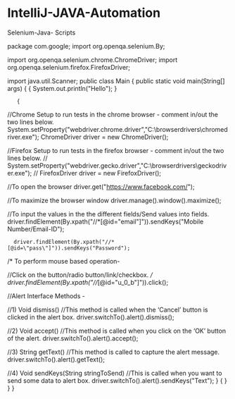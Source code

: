 # IntelliJ-JAVA-Automation
Selenium-Java- Scripts


package com.google;
import org.openqa.selenium.By;

import org.openqa.selenium.chrome.ChromeDriver;
import org.openqa.selenium.firefox.FirefoxDriver;

import java.util.Scanner;
public class Main {
    public static void main(String[] args) {
       {
        System.out.println("Hello");
       }
       
       
       {
//Chrome Setup to run tests in the chrome browser - comment in/out the two lines below.
      System.setProperty("webdriver.chrome.driver","C:\\browserdrivers\\chromedriver.exe");
      ChromeDriver driver = new ChromeDriver();
      
      
//Firefox Setup to run tests in the firefox browser - comment in/out the two lines below.
//    System.setProperty("webdriver.gecko.driver","C:\\browserdrivers\\geckodriver.exe");
//    FirefoxDriver driver = new FirefoxDriver();
           
           
//To open the browser
      driver.get("https://www.facebook.com/");
      
      
//To maximize the browser window
      driver.manage().window().maximize();
      
      
//To input the values in the the different fields/Send values into fields.
      driver.findElement(By.xpath("//*[@id=\"email\"]")).sendKeys("Mobile Number/Email-ID");
      
      driver.findElement(By.xpath("//*[@id=\"pass\"]")).sendKeys("Password");
/*
To perform mouse based operation-

//Click on the button/radio button/link/checkbox.
*/
           driver.findElement(By.xpath("//*[@id=\"u_0_b\"]")).click();
      
//Alert Interface Methods -
           
//1) Void dismiss()
//This method is called when the ‘Cancel’ button is clicked in the alert box.
      driver.switchTo().alert().dismiss();
      
//2) Void accept()
//This method is called when you click on the ‘OK’ button of the alert.
      driver.switchTo().alert().accept();
      
//3) String getText()
//This method is called to capture the alert message.
      driver.switchTo().alert().getText();
      
      
//4) Void sendKeys(String stringToSend)
//This is called when you want to send some data to alert box.
      driver.switchTo().alert().sendKeys("Text");
      }
{
}
    }
}



